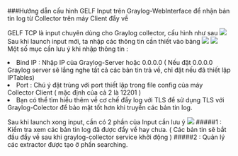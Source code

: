 ###Hướng dẫn cấu hình GELF Input trên Graylog-WebInterface để nhận bản tin log từ Collector trên máy Client đẩy về

GELF TCP là input chuyên dùng cho Graylog collector, cấu hình như sau 
<img src="http://i.imgur.com/3hDe9sR.png">
Sau khi launch input mới, ta nhập các thông tin cần thiết vào bảng
<img src="http://i.imgur.com/D8LFpDw.png">
<img src="http://i.imgur.com/pJfOGNV.png">
Một số mục cần lưu ý khi nhập thông tin :
<li>	Bind IP : Nhập IP của Graylog-Server  hoặc 0.0.0.0 ( Nếu đặt 0.0.0.0 Graylog server sẽ lắng nghe tất cả các bản tin trả về, chỉ đặt nếu đã thiết lập IPTables)</li>
<li>  Port : Chú ý đặt trùng với port thiết lập trong file config của máy Collector Client ( mặc định của cả 2 là 12201 ) </li>
<li>	Bạn có thể tìm hiểu thêm về cơ chế đẩy log với TLS để sử dụng TLS với Graylog-Colector để bảo mật tốt hơn khi truyền các bản tin log.</li>

Sau khi launch xong input, cần có 2 phần của Input cần lưu ý
<img src="http://i.imgur.com/nlpxoON.png">
#####1 : Kiểm tra xem các bản tin log đã được đẩy về hay chưa. ( Các bản tin sẽ bắt đầu đẩy về sau khi graylog-collector service khởi động )
#####2 : Quản lý các extractor được tạo ở phần searching. 
